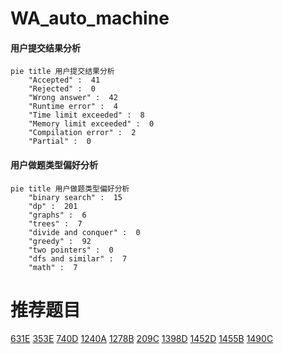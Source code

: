 # WA_auto_machine

<!-- tabs:start -->



#### **用户提交结果分析**

```mermaid
pie title 用户提交结果分析
    "Accepted" :  41
    "Rejected" :  0
    "Wrong answer" :  42
    "Runtime error" :  4
    "Time limit exceeded" :  8
    "Memory limit exceeded" :  0
    "Compilation error" :  2
    "Partial" :  0
```

#### **用户做题类型偏好分析**

```mermaid
pie title 用户做题类型偏好分析
    "binary search" :  15
    "dp" :  201
    "graphs" :  6
    "trees" :  7
    "divide and conquer" :  0
    "greedy" :  92
    "two pointers" :  0
    "dfs and similar" :  7
    "math" :  7
```



<!-- tabs:end -->
# 推荐题目
[631E](https://codeforces.com/contest/631/problem/E)
[353E](https://codeforces.com/contest/353/problem/E)
[740D](https://codeforces.com/contest/740/problem/D)
[1240A](https://codeforces.com/contest/1240/problem/A)
[1278B](https://codeforces.com/contest/1278/problem/B)
[209C](https://codeforces.com/contest/209/problem/C)
[1398D](https://codeforces.com/contest/1398/problem/D)
[1452D](https://codeforces.com/contest/1452/problem/D)
[1455B](https://codeforces.com/contest/1455/problem/B)
[1490C](https://codeforces.com/contest/1490/problem/C)
